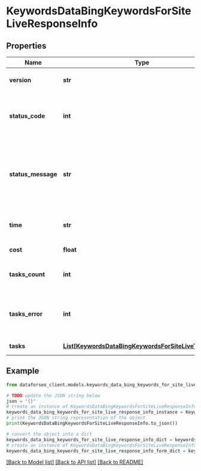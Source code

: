 # KeywordsDataBingKeywordsForSiteLiveResponseInfo


## Properties

Name | Type | Description | Notes
------------ | ------------- | ------------- | -------------
**version** | **str** | the current version of the API | [optional] 
**status_code** | **int** | general status code you can find the full list of the response codes here | [optional] 
**status_message** | **str** | general informational message you can find the full list of general informational messages here | [optional] 
**time** | **str** | total execution time, seconds | [optional] 
**cost** | **float** | total tasks cost, USD | [optional] 
**tasks_count** | **int** | the number of tasks in the tasks array | [optional] 
**tasks_error** | **int** | the number of tasks in the tasks array returned with an error | [optional] 
**tasks** | [**List[KeywordsDataBingKeywordsForSiteLiveTaskInfo]**](KeywordsDataBingKeywordsForSiteLiveTaskInfo.md) | array of tasks | [optional] 

## Example

```python
from dataforseo_client.models.keywords_data_bing_keywords_for_site_live_response_info import KeywordsDataBingKeywordsForSiteLiveResponseInfo

# TODO update the JSON string below
json = "{}"
# create an instance of KeywordsDataBingKeywordsForSiteLiveResponseInfo from a JSON string
keywords_data_bing_keywords_for_site_live_response_info_instance = KeywordsDataBingKeywordsForSiteLiveResponseInfo.from_json(json)
# print the JSON string representation of the object
print(KeywordsDataBingKeywordsForSiteLiveResponseInfo.to_json())

# convert the object into a dict
keywords_data_bing_keywords_for_site_live_response_info_dict = keywords_data_bing_keywords_for_site_live_response_info_instance.to_dict()
# create an instance of KeywordsDataBingKeywordsForSiteLiveResponseInfo from a dict
keywords_data_bing_keywords_for_site_live_response_info_form_dict = keywords_data_bing_keywords_for_site_live_response_info.from_dict(keywords_data_bing_keywords_for_site_live_response_info_dict)
```
[[Back to Model list]](../README.md#documentation-for-models) [[Back to API list]](../README.md#documentation-for-api-endpoints) [[Back to README]](../README.md)


